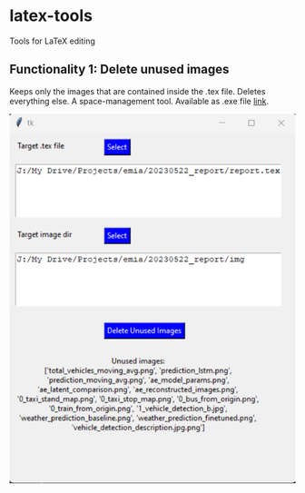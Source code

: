 # latex-tools
Tools for LaTeX editing


## Functionality 1: Delete unused images 
Keeps only the images that are contained inside the .tex file. Deletes everything else. 
A space-management tool. Available as .exe file [link](/dist/delete_unused_images.exe).

![Demo example](/demo/delete.png)
